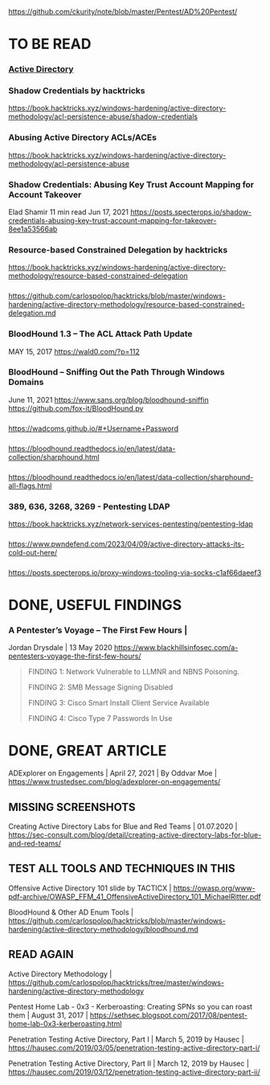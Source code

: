 https://github.com/ckurity/note/blob/master/Pentest/AD%20Pentest/

# TO BE READ


### [Active Directory](https://attack.mitre.org/datasources/DS0026/)

### Shadow Credentials by hacktricks
https://book.hacktricks.xyz/windows-hardening/active-directory-methodology/acl-persistence-abuse/shadow-credentials

### Abusing Active Directory ACLs/ACEs
https://book.hacktricks.xyz/windows-hardening/active-directory-methodology/acl-persistence-abuse

### Shadow Credentials: Abusing Key Trust Account Mapping for Account Takeover
Elad Shamir
11 min read
Jun 17, 2021
https://posts.specterops.io/shadow-credentials-abusing-key-trust-account-mapping-for-takeover-8ee1a53566ab

### Resource-based Constrained Delegation by hacktricks
https://book.hacktricks.xyz/windows-hardening/active-directory-methodology/resource-based-constrained-delegation

### 

### 

### 

### 

### 

### 

### 

### 

### 

### 


### 
https://github.com/carlospolop/hacktricks/blob/master/windows-hardening/active-directory-methodology/resource-based-constrained-delegation.md

### BloodHound 1.3 – The ACL Attack Path Update
MAY 15, 2017
https://wald0.com/?p=112

### BloodHound – Sniffing Out the Path Through Windows Domains
June 11, 2021
https://www.sans.org/blog/bloodhound-sniffin 
https://github.com/fox-it/BloodHound.py

### 
https://wadcoms.github.io/#+Username+Password

### 
https://bloodhound.readthedocs.io/en/latest/data-collection/sharphound.html

### 
https://bloodhound.readthedocs.io/en/latest/data-collection/sharphound-all-flags.html

### 389, 636, 3268, 3269 - Pentesting LDAP
https://book.hacktricks.xyz/network-services-pentesting/pentesting-ldap

### 
https://www.pwndefend.com/2023/04/09/active-directory-attacks-its-cold-out-here/

### 
https://posts.specterops.io/proxy-windows-tooling-via-socks-c1af66daeef3

# DONE, USEFUL FINDINGS

### A Pentester’s Voyage – The First Few Hours | 
Jordan Drysdale | 13 May 2020
https://www.blackhillsinfosec.com/a-pentesters-voyage-the-first-few-hours/

> FINDING 1: Network Vulnerable to LLMNR and NBNS Poisoning.
>
> FINDING 2: SMB Message Signing Disabled
>
> FINDING 3: Cisco Smart Install Client Service Available
>
> FINDING 4: Cisco Type 7 Passwords In Use


# DONE, GREAT ARTICLE

ADExplorer on Engagements | 
April 27, 2021 | 
By Oddvar Moe |
https://www.trustedsec.com/blog/adexplorer-on-engagements/

## MISSING SCREENSHOTS

Creating Active Directory Labs for Blue and Red Teams | 01.07.2020 | https://sec-consult.com/blog/detail/creating-active-directory-labs-for-blue-and-red-teams/

## TEST ALL TOOLS AND TECHNIQUES IN THIS

Offensive Active Directory 101 slide by TACTICX | https://owasp.org/www-pdf-archive/OWASP_FFM_41_OffensiveActiveDirectory_101_MichaelRitter.pdf

BloodHound & Other AD Enum Tools | https://github.com/carlospolop/hacktricks/blob/master/windows-hardening/active-directory-methodology/bloodhound.md

## READ AGAIN

Active Directory Methodology | https://github.com/carlospolop/hacktricks/tree/master/windows-hardening/active-directory-methodology

Pentest Home Lab - 0x3 - Kerberoasting: Creating SPNs so you can roast them | August 31, 2017 | https://sethsec.blogspot.com/2017/08/pentest-home-lab-0x3-kerberoasting.html

Penetration Testing Active Directory, Part I | March 5, 2019 by Hausec | https://hausec.com/2019/03/05/penetration-testing-active-directory-part-i/

Penetration Testing Active Directory, Part II | March 12, 2019 by Hausec	| https://hausec.com/2019/03/12/penetration-testing-active-directory-part-ii/
